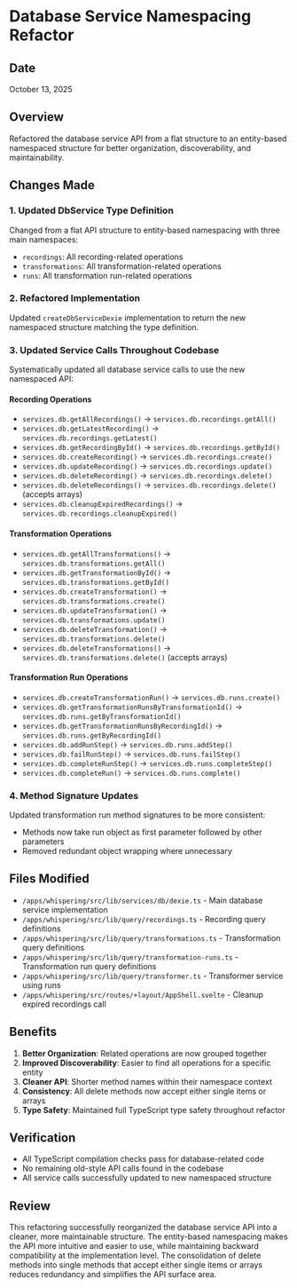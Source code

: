 # Database Service Namespacing Refactor

## Date
October 13, 2025

## Overview
Refactored the database service API from a flat structure to an entity-based namespaced structure for better organization, discoverability, and maintainability.

## Changes Made

### 1. Updated DbService Type Definition
Changed from a flat API structure to entity-based namespacing with three main namespaces:
- `recordings`: All recording-related operations
- `transformations`: All transformation-related operations
- `runs`: All transformation run-related operations

### 2. Refactored Implementation
Updated `createDbServiceDexie` implementation to return the new namespaced structure matching the type definition.

### 3. Updated Service Calls Throughout Codebase
Systematically updated all database service calls to use the new namespaced API:

#### Recording Operations
- `services.db.getAllRecordings()` → `services.db.recordings.getAll()`
- `services.db.getLatestRecording()` → `services.db.recordings.getLatest()`
- `services.db.getRecordingById()` → `services.db.recordings.getById()`
- `services.db.createRecording()` → `services.db.recordings.create()`
- `services.db.updateRecording()` → `services.db.recordings.update()`
- `services.db.deleteRecording()` → `services.db.recordings.delete()`
- `services.db.deleteRecordings()` → `services.db.recordings.delete()` (accepts arrays)
- `services.db.cleanupExpiredRecordings()` → `services.db.recordings.cleanupExpired()`

#### Transformation Operations
- `services.db.getAllTransformations()` → `services.db.transformations.getAll()`
- `services.db.getTransformationById()` → `services.db.transformations.getById()`
- `services.db.createTransformation()` → `services.db.transformations.create()`
- `services.db.updateTransformation()` → `services.db.transformations.update()`
- `services.db.deleteTransformation()` → `services.db.transformations.delete()`
- `services.db.deleteTransformations()` → `services.db.transformations.delete()` (accepts arrays)

#### Transformation Run Operations
- `services.db.createTransformationRun()` → `services.db.runs.create()`
- `services.db.getTransformationRunsByTransformationId()` → `services.db.runs.getByTransformationId()`
- `services.db.getTransformationRunsByRecordingId()` → `services.db.runs.getByRecordingId()`
- `services.db.addRunStep()` → `services.db.runs.addStep()`
- `services.db.failRunStep()` → `services.db.runs.failStep()`
- `services.db.completeRunStep()` → `services.db.runs.completeStep()`
- `services.db.completeRun()` → `services.db.runs.complete()`

### 4. Method Signature Updates
Updated transformation run method signatures to be more consistent:
- Methods now take run object as first parameter followed by other parameters
- Removed redundant object wrapping where unnecessary

## Files Modified
- `/apps/whispering/src/lib/services/db/dexie.ts` - Main database service implementation
- `/apps/whispering/src/lib/query/recordings.ts` - Recording query definitions
- `/apps/whispering/src/lib/query/transformations.ts` - Transformation query definitions
- `/apps/whispering/src/lib/query/transformation-runs.ts` - Transformation run query definitions
- `/apps/whispering/src/lib/query/transformer.ts` - Transformer service using runs
- `/apps/whispering/src/routes/+layout/AppShell.svelte` - Cleanup expired recordings call

## Benefits
1. **Better Organization**: Related operations are now grouped together
2. **Improved Discoverability**: Easier to find all operations for a specific entity
3. **Cleaner API**: Shorter method names within their namespace context
4. **Consistency**: All delete methods now accept either single items or arrays
5. **Type Safety**: Maintained full TypeScript type safety throughout refactor

## Verification
- All TypeScript compilation checks pass for database-related code
- No remaining old-style API calls found in the codebase
- All service calls successfully updated to new namespaced structure

## Review
This refactoring successfully reorganized the database service API into a cleaner, more maintainable structure. The entity-based namespacing makes the API more intuitive and easier to use, while maintaining backward compatibility at the implementation level. The consolidation of delete methods into single methods that accept either single items or arrays reduces redundancy and simplifies the API surface area.